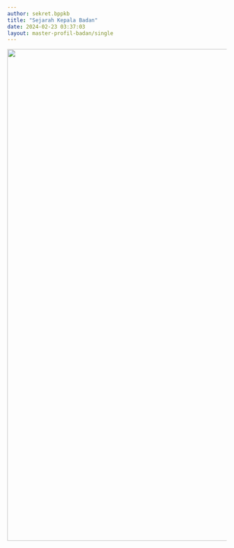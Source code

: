 ```yaml
---
author: sekret.bppkb
title: "Sejarah Kepala Badan"
date: 2024-02-23 03:37:03
layout: master-profil-badan/single
---
```

<p><img src="/images/N9HmLQ3J6eWDoqvRjK6E.png" alt="" width="910" height="1130" /></p>